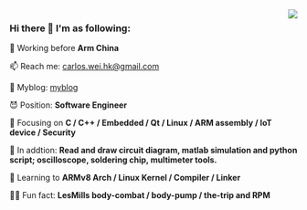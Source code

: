 <!--
**carloscn/carloscn** is a ✨ _special_ ✨ repository because its `README.md` (this file) appears on your GitHub profile.
-->

<img align="right" src="https://github-readme-stats.vercel.app/api?username=carloscn&show_icons=true&theme=buefy">


### Hi there 👋  I'm as following:

🔭 Working before **Arm China**

📫 Reach me: carlos.wei.hk@gmail.com

💬 Myblog: [myblog](https://github.com/carloscn/blog)

😈 Position: **Software Engineer**

🧱 Focusing on **C / C++ / Embedded / Qt / Linux / ARM assembly / IoT device / Security**

🧱 In addtion: **Read and draw circuit diagram, matlab simulation and python script; oscilloscope, soldering chip, multimeter tools.**

🌱 Learning to **ARMv8 Arch / Linux Kernel / Compiler / Linker**

🏃🏻 Fun fact: **LesMills body-combat / body-pump / the-trip and RPM**
